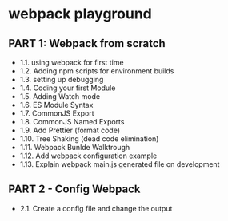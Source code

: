 # webpack playground

## PART 1: Webpack from scratch

- 1.1. using webpack for first time
- 1.2. Adding npm scripts for environment builds
- 1.3. setting up debugging
- 1.4. Coding your first Module
- 1.5. Adding Watch mode
- 1.6. ES Module Syntax
- 1.7. CommonJS Export
- 1.8. CommonJS Named Exports
- 1.9. Add Prettier (format code)
- 1.10. Tree Shaking (dead code elimination)
- 1.11. Webpack Bunlde Walktrough
- 1.12. Add webpack configuration example
- 1.13. Explain webpack main.js generated file on development

## PART 2 - Config Webpack

- 2.1. Create a config file and change the output
